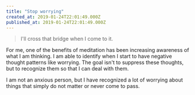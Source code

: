 ```yaml
---
title: "Stop worrying"
created_at: 2019-01-24T22:01:49.000Z
published_at: 2019-01-24T22:01:49.000Z
---
```

> I'll cross that bridge when I come to it.

For me, one of the benefits of meditation has been increasing awareness of what I am thinking. I am able to identify when I start to have negative thought patterns like worrying. The goal isn't to suppress these thoughts, but to recognize them so that I can deal with them.

I am not an anxious person, but I have recognized a lot of worrying about things that simply do not matter or never come to pass.
